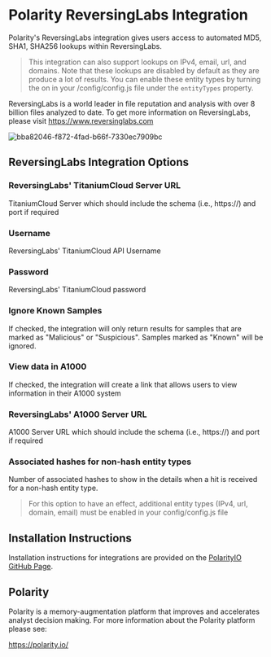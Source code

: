 # Polarity ReversingLabs Integration

Polarity's ReversingLabs integration gives users access to automated MD5, SHA1, SHA256 lookups within ReversingLabs.  

> This integration can also support lookups on IPv4, email, url, and domains.  Note that these lookups are disabled by default as they are produce a lot of results.  You can enable these entity types by turning the on in your /config/config.js file under the `entityTypes` property.  

ReversingLabs is a world leader in file reputation and analysis with over 8 billion files analyzed to date. To get more information on ReversingLabs, please visit https://www.reversinglabs.com

![bba82046-f872-4fad-b66f-7330ec7909bc](https://user-images.githubusercontent.com/306319/53984862-33f81f00-40e8-11e9-828a-fa47d44268e6.GIF)

## ReversingLabs Integration Options

### ReversingLabs' TitaniumCloud Server URL

TitaniumCloud Server which should include the schema (i.e., https://) and port if required

### Username

ReversingLabs' TitaniumCloud API Username

### Password

ReversingLabs' TitaniumCloud password

### Ignore Known Samples

If checked, the integration will only return results for samples that are marked as "Malicious" or "Suspicious". Samples marked as "Known" will be ignored.

### View data in A1000

If checked, the integration will create a link that allows users to view information in their A1000 system

### ReversingLabs' A1000 Server URL

A1000 Server URL which should include the schema (i.e., https://) and port if required

### Associated hashes for non-hash entity types

Number of associated hashes to show in the details when a hit is received for a non-hash entity type.  

> For this option to have an effect, additional entity types (IPv4, url, domain, email) must be enabled in your config/config.js file
## Installation Instructions

Installation instructions for integrations are provided on the [PolarityIO GitHub Page](https://polarityio.github.io/).

## Polarity

Polarity is a memory-augmentation platform that improves and accelerates analyst decision making.  For more information about the Polarity platform please see:

https://polarity.io/
